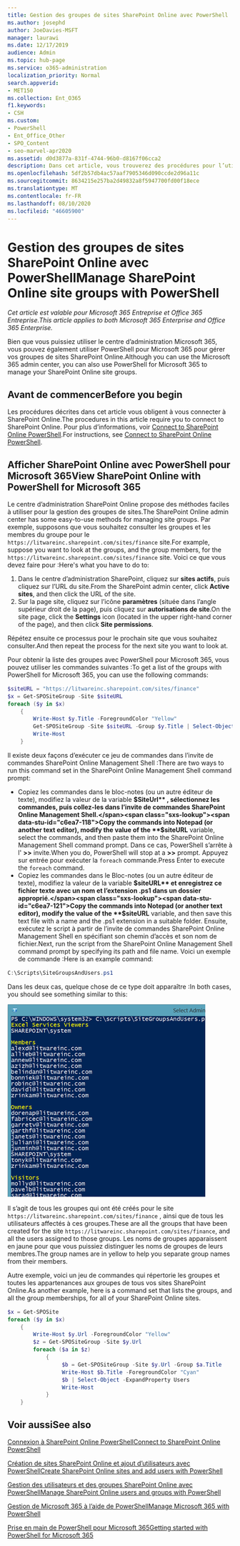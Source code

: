 ```yaml
---
title: Gestion des groupes de sites SharePoint Online avec PowerShell
ms.author: josephd
author: JoeDavies-MSFT
manager: laurawi
ms.date: 12/17/2019
audience: Admin
ms.topic: hub-page
ms.service: o365-administration
localization_priority: Normal
search.appverid:
- MET150
ms.collection: Ent_O365
f1.keywords:
- CSH
ms.custom:
- PowerShell
- Ent_Office_Other
- SPO_Content
- seo-marvel-apr2020
ms.assetid: d0d3877a-831f-4744-96b0-d8167f06cca2
description: Dans cet article, vous trouverez des procédures pour l’utilisation de PowerShell pour Microsoft 365 afin de gérer les groupes de sites SharePoint Online.
ms.openlocfilehash: 5df2b57db4ac57aaf7905346d090ccde2d96a11c
ms.sourcegitcommit: 8634215e257ba2d49832a8f5947700fd00f18ece
ms.translationtype: MT
ms.contentlocale: fr-FR
ms.lasthandoff: 08/10/2020
ms.locfileid: "46605900"
---
```

# <a name="manage-sharepoint-online-site-groups-with-powershell"></a><span data-ttu-id="c6ea7-103">Gestion des groupes de sites SharePoint Online avec PowerShell</span><span class="sxs-lookup"><span data-stu-id="c6ea7-103">Manage SharePoint Online site groups with PowerShell</span></span>

<span data-ttu-id="c6ea7-104">*Cet article est valable pour Microsoft 365 Entreprise et Office 365 Entreprise.*</span><span class="sxs-lookup"><span data-stu-id="c6ea7-104">*This article applies to both Microsoft 365 Enterprise and Office 365 Enterprise.*</span></span>

<span data-ttu-id="c6ea7-105">Bien que vous puissiez utiliser le centre d’administration Microsoft 365, vous pouvez également utiliser PowerShell pour Microsoft 365 pour gérer vos groupes de sites SharePoint Online.</span><span class="sxs-lookup"><span data-stu-id="c6ea7-105">Although you can use the Microsoft 365 admin center, you can also use PowerShell for Microsoft 365 to manage your SharePoint Online site groups.</span></span>

## <a name="before-you-begin"></a><span data-ttu-id="c6ea7-106">Avant de commencer</span><span class="sxs-lookup"><span data-stu-id="c6ea7-106">Before you begin</span></span>

<span data-ttu-id="c6ea7-107">Les procédures décrites dans cet article vous obligent à vous connecter à SharePoint Online.</span><span class="sxs-lookup"><span data-stu-id="c6ea7-107">The procedures in this article require you to connect to SharePoint Online.</span></span> <span data-ttu-id="c6ea7-108">Pour plus d’informations, voir [Connect to SharePoint Online PowerShell](https://docs.microsoft.com/powershell/sharepoint/sharepoint-online/connect-sharepoint-online?view=sharepoint-ps).</span><span class="sxs-lookup"><span data-stu-id="c6ea7-108">For instructions, see [Connect to SharePoint Online PowerShell](https://docs.microsoft.com/powershell/sharepoint/sharepoint-online/connect-sharepoint-online?view=sharepoint-ps).</span></span>

## <a name="view-sharepoint-online-with-powershell-for-microsoft-365"></a><span data-ttu-id="c6ea7-109">Afficher SharePoint Online avec PowerShell pour Microsoft 365</span><span class="sxs-lookup"><span data-stu-id="c6ea7-109">View SharePoint Online with PowerShell for Microsoft 365</span></span>

<span data-ttu-id="c6ea7-110">Le centre d’administration SharePoint Online propose des méthodes faciles à utiliser pour la gestion des groupes de sites.</span><span class="sxs-lookup"><span data-stu-id="c6ea7-110">The SharePoint Online admin center has some easy-to-use methods for managing site groups.</span></span> <span data-ttu-id="c6ea7-111">Par exemple, supposons que vous souhaitez consulter les groupes et les membres du groupe pour le `https://litwareinc.sharepoint.com/sites/finance` site.</span><span class="sxs-lookup"><span data-stu-id="c6ea7-111">For example, suppose you want to look at the groups, and the group members, for the `https://litwareinc.sharepoint.com/sites/finance` site.</span></span> <span data-ttu-id="c6ea7-112">Voici ce que vous devez faire pour :</span><span class="sxs-lookup"><span data-stu-id="c6ea7-112">Here's what you have to do to:</span></span>

1. <span data-ttu-id="c6ea7-113">Dans le centre d’administration SharePoint, cliquez sur **sites actifs**, puis cliquez sur l’URL du site.</span><span class="sxs-lookup"><span data-stu-id="c6ea7-113">From the SharePoint admin center, click **Active sites**, and then click the URL of the site.</span></span>
2. <span data-ttu-id="c6ea7-114">Sur la page site, cliquez sur l’icône **paramètres** (située dans l’angle supérieur droit de la page), puis cliquez sur **autorisations de site**.</span><span class="sxs-lookup"><span data-stu-id="c6ea7-114">On the site page, click the **Settings** icon (located in the upper right-hand corner of the page), and then click **Site permissions**.</span></span>

<span data-ttu-id="c6ea7-115">Répétez ensuite ce processus pour le prochain site que vous souhaitez consulter.</span><span class="sxs-lookup"><span data-stu-id="c6ea7-115">And then repeat the process for the next site you want to look at.</span></span>

<span data-ttu-id="c6ea7-116">Pour obtenir la liste des groupes avec PowerShell pour Microsoft 365, vous pouvez utiliser les commandes suivantes :</span><span class="sxs-lookup"><span data-stu-id="c6ea7-116">To get a list of the groups with PowerShell for Microsoft 365, you can use the following commands:</span></span>

```powershell
$siteURL = "https://litwareinc.sharepoint.com/sites/finance"
$x = Get-SPOSiteGroup -Site $siteURL
foreach ($y in $x)
    {
        Write-Host $y.Title -ForegroundColor "Yellow"
        Get-SPOSiteGroup -Site $siteURL -Group $y.Title | Select-Object -ExpandProperty Users
        Write-Host
    }
```

<span data-ttu-id="c6ea7-117">Il existe deux façons d’exécuter ce jeu de commandes dans l’invite de commandes SharePoint Online Management Shell :</span><span class="sxs-lookup"><span data-stu-id="c6ea7-117">There are two ways to run this command set in the SharePoint Online Management Shell command prompt:</span></span>

- <span data-ttu-id="c6ea7-118">Copiez les commandes dans le bloc-notes (ou un autre éditeur de texte), modifiez la valeur de la variable **$SiteUrl** , sélectionnez les commandes, puis collez-les dans l’invite de commandes SharePoint Online Management Shell.</span><span class="sxs-lookup"><span data-stu-id="c6ea7-118">Copy the commands into Notepad (or another text editor), modify the value of the **$siteURL** variable, select the commands, and then paste them into the SharePoint Online Management Shell command prompt.</span></span> <span data-ttu-id="c6ea7-119">Dans ce cas, PowerShell s’arrête à l' **>>** invite.</span><span class="sxs-lookup"><span data-stu-id="c6ea7-119">When you do, PowerShell will stop at a **>>** prompt.</span></span> <span data-ttu-id="c6ea7-120">Appuyez sur entrée pour exécuter la `foreach` commande.</span><span class="sxs-lookup"><span data-stu-id="c6ea7-120">Press Enter to execute the `foreach` command.</span></span><br/>
- <span data-ttu-id="c6ea7-121">Copiez les commandes dans le Bloc-notes (ou un autre éditeur de texte), modifiez la valeur de la variable **$siteURL** et enregistrez ce fichier texte avec un nom et l’extension .ps1 dans un dossier approprié.</span><span class="sxs-lookup"><span data-stu-id="c6ea7-121">Copy the commands into Notepad (or another text editor), modify the value of the **$siteURL** variable, and then save this text file with a name and the .ps1 extension in a suitable folder.</span></span> <span data-ttu-id="c6ea7-122">Ensuite, exécutez le script à partir de l’invite de commandes SharePoint Online Management Shell en spécifiant son chemin d’accès et son nom de fichier.</span><span class="sxs-lookup"><span data-stu-id="c6ea7-122">Next, run the script from the SharePoint Online Management Shell command prompt by specifying its path and file name.</span></span> <span data-ttu-id="c6ea7-123">Voici un exemple de commande :</span><span class="sxs-lookup"><span data-stu-id="c6ea7-123">Here is an example command:</span></span>

```powershell
C:\Scripts\SiteGroupsAndUsers.ps1
```

<span data-ttu-id="c6ea7-124">Dans les deux cas, quelque chose de ce type doit apparaître :</span><span class="sxs-lookup"><span data-stu-id="c6ea7-124">In both cases, you should see something similar to this:</span></span>

![Groupes de sites SharePoint Online](media/SPO-site-groups.png)

<span data-ttu-id="c6ea7-126">Il s’agit de tous les groupes qui ont été créés pour le site `https://litwareinc.sharepoint.com/sites/finance` , ainsi que de tous les utilisateurs affectés à ces groupes.</span><span class="sxs-lookup"><span data-stu-id="c6ea7-126">These are all the groups that have been created for the site `https://litwareinc.sharepoint.com/sites/finance`, and all the users assigned to those groups.</span></span> <span data-ttu-id="c6ea7-127">Les noms de groupes apparaissent en jaune pour que vous puissiez distinguer les noms de groupes de leurs membres.</span><span class="sxs-lookup"><span data-stu-id="c6ea7-127">The group names are in yellow to help you separate group names from their members.</span></span>

<span data-ttu-id="c6ea7-128">Autre exemple, voici un jeu de commandes qui répertorie les groupes et toutes les appartenances aux groupes de tous vos sites SharePoint Online.</span><span class="sxs-lookup"><span data-stu-id="c6ea7-128">As another example, here is a command set that lists the groups, and all the group memberships, for all of your SharePoint Online sites.</span></span>

```powershell
$x = Get-SPOSite
foreach ($y in $x)
    {
        Write-Host $y.Url -ForegroundColor "Yellow"
        $z = Get-SPOSiteGroup -Site $y.Url
        foreach ($a in $z)
            {
                 $b = Get-SPOSiteGroup -Site $y.Url -Group $a.Title 
                 Write-Host $b.Title -ForegroundColor "Cyan"
                 $b | Select-Object -ExpandProperty Users
                 Write-Host
            }
    }
```
    
## <a name="see-also"></a><span data-ttu-id="c6ea7-129">Voir aussi</span><span class="sxs-lookup"><span data-stu-id="c6ea7-129">See also</span></span>

[<span data-ttu-id="c6ea7-130">Connexion à SharePoint Online PowerShell</span><span class="sxs-lookup"><span data-stu-id="c6ea7-130">Connect to SharePoint Online PowerShell</span></span>](https://docs.microsoft.com/powershell/sharepoint/sharepoint-online/connect-sharepoint-online?view=sharepoint-ps)

[<span data-ttu-id="c6ea7-131">Création de sites SharePoint Online et ajout d’utilisateurs avec PowerShell</span><span class="sxs-lookup"><span data-stu-id="c6ea7-131">Create SharePoint Online sites and add users with PowerShell</span></span>](create-sharepoint-sites-and-add-users-with-powershell.md)

[<span data-ttu-id="c6ea7-132">Gestion des utilisateurs et des groupes SharePoint Online avec PowerShell</span><span class="sxs-lookup"><span data-stu-id="c6ea7-132">Manage SharePoint Online users and groups with PowerShell</span></span>](manage-sharepoint-users-and-groups-with-powershell.md)

[<span data-ttu-id="c6ea7-133">Gestion de Microsoft 365 à l’aide de PowerShell</span><span class="sxs-lookup"><span data-stu-id="c6ea7-133">Manage Microsoft 365 with PowerShell</span></span>](manage-office-365-with-office-365-powershell.md)
  
[<span data-ttu-id="c6ea7-134">Prise en main de PowerShell pour Microsoft 365</span><span class="sxs-lookup"><span data-stu-id="c6ea7-134">Getting started with PowerShell for Microsoft 365</span></span>](getting-started-with-office-365-powershell.md)

